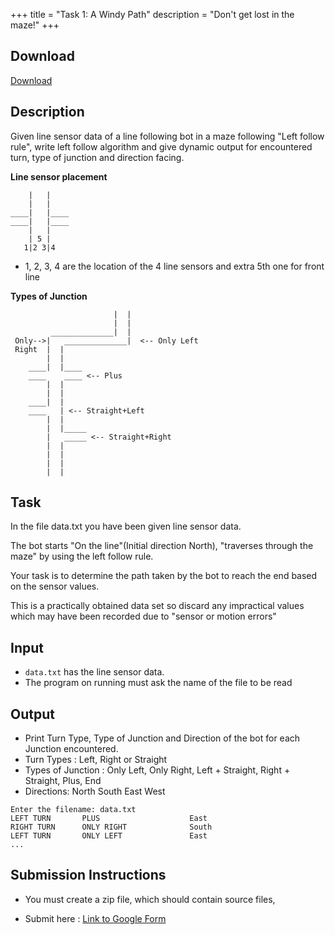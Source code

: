+++
title = "Task 1: A Windy Path"
description = "Don't get lost in the maze!"
+++

## Download

[Download](https://drive.google.com/drive/folders/1NjuOatrqFM_e0NDT4FFm6Yi1LkaIXqUb?usp=sharing)

## Description

Given line sensor data of a line following bot in a maze following "Left follow rule", write left follow algorithm and give dynamic output for encountered turn, type of junction and direction facing.

**Line sensor placement**

```
    |   |
    |   |
____|   |____
____|   |____
    |   |
    | 5 |
   1|2 3|4
```

- 1, 2, 3, 4 are the location of the 4 line sensors and extra 5th one for front line

**Types of Junction**

```
                       |  |
                       |  |
         ______________|  |
 Only-->|   ______________|  <-- Only Left
 Right  |  |
        |  |
    ____|  |____
    ____    ____ <-- Plus
        |  |
        |  |
    ____|  |
    ____   | <-- Straight+Left
        |  |
        |  |_____
        |   _____ <-- Straight+Right
        |  |
        |  |
        |  |
        |  |

```

## Task

In the file data.txt you have been given line sensor data.

The bot starts "On the line"(Initial direction North), "traverses through the maze" by using the left follow rule.

Your task is to determine the path taken by the bot to reach the end based on the sensor values.

This is a practically obtained data set
so discard any impractical values which may have been recorded
due to "sensor or motion errors"

## Input

- `data.txt` has the line sensor data.
- The program on running must ask the name of the file to be read

## Output

- Print Turn Type, Type of Junction and Direction of the bot for each Junction encountered.
- Turn Types : Left, Right or Straight
- Types of Junction : Only Left, Only Right, Left + Straight, Right + Straight, Plus, End
- Directions: North South East West

```
Enter the filename: data.txt
LEFT TURN       PLUS                    East
RIGHT TURN      ONLY RIGHT              South
LEFT TURN       ONLY LEFT               East
...
```

## Submission Instructions

- You must create a zip file, which should contain source files,

- Submit here : [Link to Google Form](https://docs.google.com/forms/d/e/1FAIpQLSeb4sJwjtliGen-9R-vTIQiPaMTozlYLT7WM4TdsL1_512pGA/viewform)
